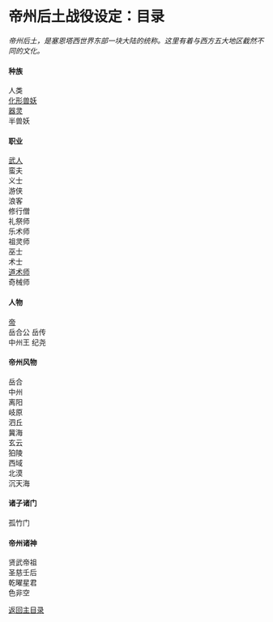 # 帝州后土战役设定：目录

*帝州后土，是塞恩塔西世界东部一块大陆的统称。这里有着与西方五大地区截然不同的文化。*

#### 种族

人类  
[化形兽妖](化形兽妖.md)  
[器灵](器灵.md)  
半兽妖  

#### 职业

[武人](武人.md)  
蛮夫  
义士  
游侠  
浪客  
修行僧  
礼祭师  
乐术师  
祖灵师  
巫士  
术士  
[道术师](道术师.md)  
奇械师  

#### 人物

[帝](帝.md)  
岳合公 岳传  
中州王 纪尧  

#### 帝州风物

岳合  
中州  
离阳  
岐原  
泗丘  
冀海  
玄云  
狛陵  
西域  
北漠  
沉天海  

#### 诸子诸门

孤竹门  

#### 帝州诸神

贤武帝祖  
圣慈壬后  
乾曜星君  
色非空  

[返回主目录](../README.md)
